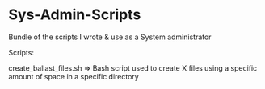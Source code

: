 # Sys-Admin-Scripts
Bundle of the scripts I wrote &amp; use as a System administrator

Scripts:

  create_ballast_files.sh => Bash script used to create X files using a specific amount of space in a specific directory
